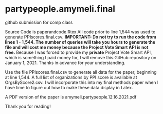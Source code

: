 # partypeople.amymeli.final
github submission for comp class

Source Code is paperandcode.Rtex
All code prior to line 1,544 was used to generate PPIscores.final.csv. 
**IMPORTANT: Do not try to run the code from lines 1 - 1,544. The number of queries will take you hours to generate the file and will cost me money because the Project Vote Smart API is not free.** 
Because I was forced to provide my **private** Project Vote Smart API, which is something I paid money for, I will remove this GitHub repository on January 1, 2021. Thanks in advance for your understanding.

Use the file PPIscores.final.csv to generate all data for the paper, beginning at line 1,544.
A full list of organizations by PPI score is available at OrgsByScore2.csv. I will incorporate this into my final methods paper when I have time to figure out how to make these data display in Latex.

A PDF version of the paper is amymeli.partypeople.12.16.2021.pdf

Thank you for reading!
